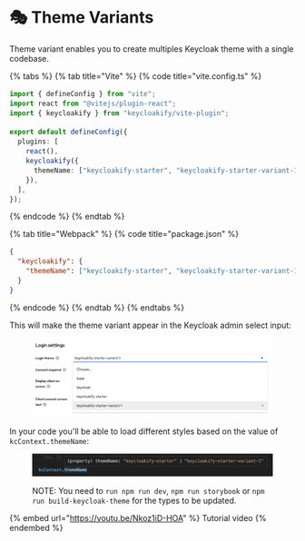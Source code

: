 # 🎭 Theme Variants

Theme variant enables you to create multiples Keycloak theme with a single codebase. &#x20;

{% tabs %}
{% tab title="Vite" %}
{% code title="vite.config.ts" %}

```typescript
import { defineConfig } from "vite";
import react from "@vitejs/plugin-react";
import { keycloakify } from "keycloakify/vite-plugin";

export default defineConfig({
  plugins: [
    react(),
    keycloakify({
      themeName: ["keycloakify-starter", "keycloakify-starter-variant-1"],
    }),
  ],
});
```

{% endcode %}
{% endtab %}

{% tab title="Webpack" %}
{% code title="package.json" %}

```json
{
  "keycloakify": {
    "themeName": ["keycloakify-starter", "keycloakify-starter-variant-1"]
  }
}
```

{% endcode %}
{% endtab %}
{% endtabs %}

This will make the theme variant appear in the Keycloak admin select input:

<figure><img src=".gitbook/assets/image (7) (1).png" alt=""><figcaption></figcaption></figure>

In your code you'll be able to load different styles based on the value of `kcContext.themeName`:

<figure><img src=".gitbook/assets/image (15).png" alt=""><figcaption><p>NOTE: You need to <code>run npm run dev</code>, <code>npm run storybook</code> or <code>npm run build-keycloak-theme</code> for the types to be updated.</p></figcaption></figure>

{% embed url="https://youtu.be/Nkoz1iD-HOA" %}
Tutorial video
{% endembed %}
